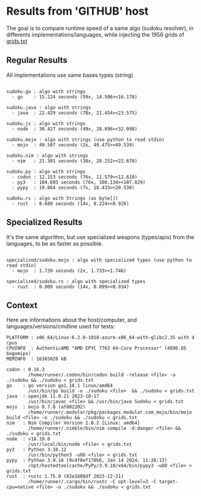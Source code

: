 # Results from 'GITHUB' host

The goal is to compare runtime speed of a same algo (sudoku resolver), in differents implementations/languages, while injecting the 1956 grids of [grids.txt](grids.txt)

## Regular Results

All implementations use same bases types (string)

```

sudoku.go : algo with strings
  - go    : 15.224 seconds (59x, 14.506><16.178)

sudoku.java : algo with strings
  - java  : 22.429 seconds (78x, 21.454><23.575)

sudoku.js : algo with strings
  - node  : 30.427 seconds (49x, 28.896><32.098)

sudoku.mojo : algo with strings (use python to read stdin)
  - mojo  : 49.507 seconds (2x, 49.475><49.539)

sudoku.nim : algo with strings
  - nim   : 21.301 seconds (38x, 20.252><22.670)

sudoku.py : algo with strings
  - codon : 12.153 seconds (76x, 11.579><12.610)
  - py3   : 104.693 seconds (76x, 100.134><107.829)
  - pypy  : 19.864 seconds (7x, 18.433><20.530)

sudoku.rs : algo with Strings (as byte[])
  - rust  : 8.680 seconds (14x, 8.224><8.928)

```

## Specialized Results

It's the same algorithm, but use specialized weapons (types/apis) from the languages, to be as faster as possible.

```

specialized/sudoku.mojo : algo with specialized types (use python to read stdin)
  - mojo  : 1.739 seconds (2x, 1.733><1.746)

specialized/sudoku.rs : algo with specialized types
  - rust  : 0.909 seconds (14x, 0.899><0.934)

```
## Context

Here are informations about the host/computer, and languages/versions/cmdline used for tests:
```
PLATFORM : x86_64/Linux-6.2.0-1018-azure-x86_64-with-glibc2.35 with 4 cpus
CPUINFO  : AuthenticAMD "AMD EPYC 7763 64-Core Processor" (4890.85 bogomips)
MEMINFO  : 16365028 kB

codon : 0.16.3
        /home/runner/.codon/bin/codon build -release <file> -o ./sudoku && ./sudoku < grids.txt
go    : go version go1.18.1 linux/amd64
        /usr/bin/go build -o ./sudoku <file>  && ./sudoku < grids.txt
java  : openjdk 11.0.21 2023-10-17
        /usr/bin/javac <file> && /usr/bin/java Sudoku < grids.txt
mojo  : mojo 0.7.0 (af002202)
        /home/runner/.modular/pkg/packages.modular.com_mojo/bin/mojo build <file> -o ./sudoku && ./sudoku < grids.txt
nim   : Nim Compiler Version 2.0.2 [Linux: amd64]
        /home/runner/.nimble/bin/nim compile -d:danger <file> && ./sudoku < grids.txt
node  : v18.19.0
        /usr/local/bin/node <file> < grids.txt
py3   : Python 3.10.12
        /usr/bin/python3 -uOO <file> < grids.txt
pypy  : Python 3.9.18 (9c4f8ef178b6, Jan 14 2024, 11:28:13)
        /opt/hostedtoolcache/PyPy/3.9.18/x64/bin/pypy3 -uOO <file> < grids.txt
rust  : rustc 1.75.0 (82e1608df 2023-12-21)
        /home/runner/.cargo/bin/rustc -C opt-level=3 -C target-cpu=native <file> -o ./sudoku && ./sudoku < grids.txt

```


